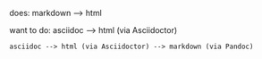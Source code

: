does:
    markdown --> html

want to do:
    asciidoc --> html (via Asciidoctor)

    asciidoc --> html (via Asciidoctor) --> markdown (via Pandoc)
